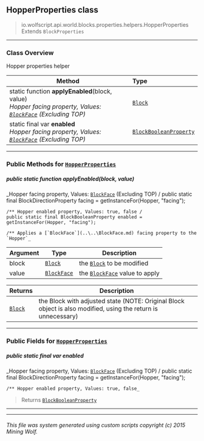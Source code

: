 ## HopperProperties __class__

>io.wolfscript.api.world.blocks.properties.helpers.HopperProperties
>Extends `BlockProperties`

---

### Class Overview

Hopper properties helper

Method | Type   
--- | :--- 
static function __applyEnabled__(block, value) <br> _Hopper facing property, Values: [`BlockFace`](..\..\BlockFace.md) (Excluding TOP)_ | [`Block`](..\..\Block.md)
static final var __enabled__ <br> _Hopper facing property, Values: [`BlockFace`](..\..\BlockFace.md) (Excluding TOP)_ | [`BlockBooleanProperty`](..\BlockBooleanProperty.md)



---


### Public Methods for [`HopperProperties`](HopperProperties.md)

##### <a id='applyenabled'></a>public static function __applyEnabled__(block, value)

_Hopper facing property, Values: [`BlockFace`](..\..\BlockFace.md) (Excluding TOP) /
    public static final BlockDirectionProperty facing = getInstanceFor(Hopper, "facing");

    /** Hopper enabled property, Values: true, false /
    public static final BlockBooleanProperty enabled = getInstanceFor(Hopper, "facing");

    /** Applies a [`BlockFace`](..\..\BlockFace.md) facing property to the `Hopper`_

Argument | Type | Description  
--- | --- | --- 
block | [`Block`](..\..\Block.md) | the [`Block`](..\..\Block.md) to be modified
value | [`BlockFace`](..\..\BlockFace.md) | the [`BlockFace`](..\..\BlockFace.md) value to apply

Returns | Description
--- | --- 
[`Block`](..\..\Block.md) | the Block with adjusted state (NOTE: Original Block object is also modified, using the return is unnecessary)


---

### Public Fields for [`HopperProperties`](HopperProperties.md)

##### <a id='enabled'></a>public static final var __enabled__

_Hopper facing property, Values: [`BlockFace`](..\..\BlockFace.md) (Excluding TOP) /
    public static final BlockDirectionProperty facing = getInstanceFor(Hopper, "facing");

    /** Hopper enabled property, Values: true, false_

>Returns
>  [`BlockBooleanProperty`](..\BlockBooleanProperty.md)

---
---


###### This file was system generated using custom scripts copyright (c) 2015 Mining Wolf.
	

